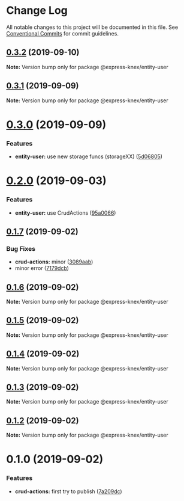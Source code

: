 # Change Log

All notable changes to this project will be documented in this file.
See [Conventional Commits](https://conventionalcommits.org) for commit guidelines.

## [0.3.2](https://github.com/express-knex/express-knex/tree/master/packages/entity-user/compare/@express-knex/entity-user@0.3.1...@express-knex/entity-user@0.3.2) (2019-09-10)

**Note:** Version bump only for package @express-knex/entity-user





## [0.3.1](https://github.com/express-knex/express-knex/tree/master/packages/entity-user/compare/@express-knex/entity-user@0.3.0...@express-knex/entity-user@0.3.1) (2019-09-09)

**Note:** Version bump only for package @express-knex/entity-user





# [0.3.0](https://github.com/express-knex/express-knex/tree/master/packages/entity-user/compare/@express-knex/entity-user@0.2.0...@express-knex/entity-user@0.3.0) (2019-09-09)


### Features

* **entity-user:** use new storage funcs (storageXX) ([5d06805](https://github.com/express-knex/express-knex/tree/master/packages/entity-user/commit/5d06805))





# [0.2.0](https://github.com/express-knex/express-knex/tree/master/packages/entity-user/compare/@express-knex/entity-user@0.1.7...@express-knex/entity-user@0.2.0) (2019-09-03)


### Features

* **entity-user:** use CrudActions ([95a0066](https://github.com/express-knex/express-knex/tree/master/packages/entity-user/commit/95a0066))





## [0.1.7](https://github.com/express-knex/express-knex/tree/master/packages/entity-user/compare/@express-knex/entity-user@0.1.6...@express-knex/entity-user@0.1.7) (2019-09-02)


### Bug Fixes

* **crud-actions:** minor ([3089aab](https://github.com/express-knex/express-knex/tree/master/packages/entity-user/commit/3089aab))
* minor error ([7179dcb](https://github.com/express-knex/express-knex/tree/master/packages/entity-user/commit/7179dcb))





## [0.1.6](https://github.com/express-knex/express-knex/tree/master/packages/entity-user/compare/@express-knex/entity-user@0.1.5...@express-knex/entity-user@0.1.6) (2019-09-02)

**Note:** Version bump only for package @express-knex/entity-user





## [0.1.5](https://github.com/express-knex/express-knex/tree/master/packages/entity-user/compare/@express-knex/entity-user@0.1.4...@express-knex/entity-user@0.1.5) (2019-09-02)

**Note:** Version bump only for package @express-knex/entity-user





## [0.1.4](https://github.com/express-knex/express-knex/tree/master/packages/entity-user/compare/@express-knex/entity-user@0.1.3...@express-knex/entity-user@0.1.4) (2019-09-02)

**Note:** Version bump only for package @express-knex/entity-user





## [0.1.3](https://github.com/express-knex/express-knex/tree/master/packages/entity-user/compare/@express-knex/entity-user@0.1.2...@express-knex/entity-user@0.1.3) (2019-09-02)

**Note:** Version bump only for package @express-knex/entity-user





## [0.1.2](https://github.com/express-knex/express-knex/tree/master/packages/entity-user/compare/@express-knex/entity-user@0.1.0...@express-knex/entity-user@0.1.2) (2019-09-02)

**Note:** Version bump only for package @express-knex/entity-user





# 0.1.0 (2019-09-02)


### Features

* **crud-actions:** first try to publish ([7a209dc](https://github.com/express-knex/express-knex/tree/master/packages/entity-user/commit/7a209dc))
